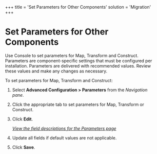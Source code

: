 +++
title = 'Set Parameters for Other Components'
solution = 'Migration'
+++

# Set Parameters for Other Components

Use Console to set parameters for Map, Transform and Construct.
Parameters are component-specific settings that must be configured per
installation. Parameters are delivered with recommended values. Review
these values and make any changes as necessary.

To set parameters for Map, Transform and Construct:

1.  Select **Advanced Configuration \> Parameters** from the *Navigation
    pane*.

2.  Click the appropriate tab to set parameters for Map, Transform or
    Construct.

3.  Click <span style="font-weight: bold;">Edit</span>.
    
    *[View the field descriptions for the Parameters
    page](../Page_Desc/Parameters.htm)*

4.  Update all fields if default values are not applicable.

5.  Click **Save**.

